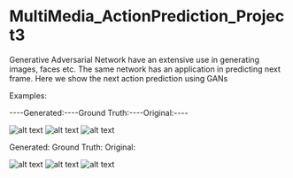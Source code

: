 # MultiMedia_ActionPrediction_Project3
Generative Adversarial Network have an extensive use in generating images, faces etc. The same network has an application in predicting next frame. Here we show the next action prediction using GANs


Examples:

----Generated:----Ground Truth:----Original:----

![alt text](https://github.com/skruti10/MultiMedia_ActionPrediction_Project3/blob/master/Code/data/Human_Actions/Save/Images/Default/NewTest_3/Step_0/ogen_GIF.gif?raw=true)
![alt text](https://github.com/skruti10/MultiMedia_ActionPrediction_Project3/blob/master/Code/data/Human_Actions/Save/Images/Default/NewTest_3/Step_0/ogt_GIF.gif?raw=true)
![alt text](https://github.com/skruti10/MultiMedia_ActionPrediction_Project3/blob/master/Code/data/Human_Actions/Save/Images/Default/NewTest_3/Step_0/originalInput_GIF.gif?raw=true)

Generated:             Ground Truth:                Original:

![alt text](https://github.com/skruti10/MultiMedia_ActionPrediction_Project3/blob/master/Code/data/Human_Actions/Save/Images/Default/NewTest_3/Step_0/ogen_GIF1.gif?raw=true)
![alt text](https://github.com/skruti10/MultiMedia_ActionPrediction_Project3/blob/master/Code/data/Human_Actions/Save/Images/Default/NewTest_3/Step_0/ogt_GIF1.gif?raw=true)
![alt text](https://github.com/skruti10/MultiMedia_ActionPrediction_Project3/blob/master/Code/data/Human_Actions/Save/Images/Default/NewTest_3/Step_0/originalInput_GIF1.gif?raw=true)

